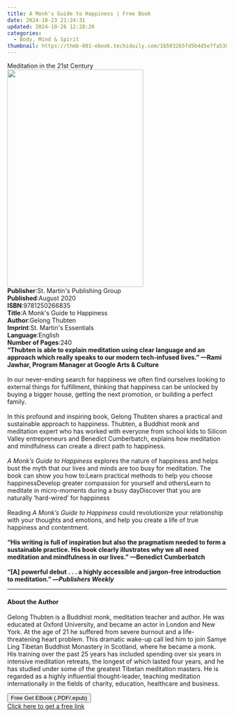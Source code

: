 ```yaml
---
title: A Monk's Guide to Happiness | Free Book
date: 2024-10-23 21:24:31
updated: 2024-10-26 12:28:26
categories:
  - Body, Mind & Spirit
thumbnail: https://thmb-001-ebook.techidaily.com/1b503265fd5b4d5e7fa53058dacb738ca000fc0b34e0abc185f68182440fea6d.jpg
---
```

<main id="book-container">
  <div class="flex flex-col">
    <div class="book-brief flex-1 py-6 px-4 sm:p-6 md:py-10 md:px-8">
      <!-- brief-->
      <div class="book-brief-main">Meditation in the 21st Century</div>
    </div>
    <div
      class="book-meta-info flex-1 grid gap-4 col-start-1 col-end-3 row-start-1 sm:mb-6 sm:grid-cols-4 lg:gap-6 lg:col-start-2 lg:row-end-6 lg:row-span-6 lg:mb-0"
    >
      <div
        class="book-meta-info-left place-content-center mt-4 p-4 text-sm leading-6 col-start-2 col-span-2 dark:text-slate-400"
      >
        <img
          class="w-full h-500 object-cover rounded-lg sm:h-255 sm:col-span-2 lg:col-span-full"
          src="https://img-001-ebook.techidaily.com/29e630e79999f33514dee6a682a71d0245eb9d019da5ab74908ae45ca3311306.jpg"
          alt=""
          width="312"
          height="500"
        />
      </div>
      <div
        class="book-meta-info-right mt-2 col-start-1 row-start-2 col-span-3 self-center"
      >
        <!-- meta data  -->
        <div class="flex flex-col px-4 md:px-8">
          <div class="flex-1">
            <strong>Publisher</strong>:<span class="px-2"
              >St. Martin&#39;s Publishing Group</span
            >
          </div>
          <div class="flex-1">
            <strong>Published</strong>:<span class="px-2">August 2020</span>
          </div>
          <div class="flex-1">
            <strong>ISBN</strong>:<span class="px-2">9781250266835</span>
          </div>
          <div class="flex-1">
            <strong>Title</strong>:<span class="px-2"
              >A Monk&#39;s Guide to Happiness</span
            >
          </div>
          <div class="flex-1">
            <strong>Author</strong>:<span class="px-2">Gelong Thubten</span>
          </div>
          <div class="flex-1">
            <strong>Imprint</strong>:<span class="px-2"
              >St. Martin&#39;s Essentials</span
            >
          </div>
          <div class="flex-1">
            <strong>Language</strong>:<span class="px-2">English</span>
          </div>
          <div class="flex-1">
            <strong>Number of Pages</strong>:<span class="px-2">240</span>
          </div>
        </div>
      </div>
    </div>
    <div class="book-description flex-1 py-6 px-4 sm:p-6 md:py-10 md:px-8">
      <div class="book-description-main">
        <div accordion-content="" id="description">
          <b
            >“Thubten is able to explain meditation using clear language and an
            approach which really speaks to our modern tech-infused lives.”
            —Rami Jawhar, Program Manager at Google Arts &amp; Culture</b
          ><br /><br />In our never-ending search for happiness we often find
          ourselves looking to external things for fulfillment, thinking that
          happiness can be unlocked by buying a bigger house, getting the next
          promotion, or building a perfect family.<br /><br />In this profound
          and inspiring book, Gelong Thubten shares a practical and sustainable
          approach to happiness. Thubten, a Buddhist monk and meditation expert
          who has worked with everyone from school kids to Silicon Valley
          entrepreneurs and Benedict Cumberbatch, explains how meditation and
          mindfulness can create a direct path to happiness.<br /><br /><i
            >A Monk’s Guide to Happiness</i
          >
          explores the nature of happiness and helps bust the myth that our
          lives and minds are too busy for meditation. The book can show you how
          to:Learn practical methods to help you choose happinessDevelop greater
          compassion for yourself and othersLearn to meditate in micro-moments
          during a busy dayDiscover that you are naturally ‘hard-wired’ for
          happiness<br /><br />Reading <i>A Monk’s Guide to Happiness</i> could
          revolutionize your relationship with your thoughts and emotions, and
          help you create a life of true happiness and contentment.<br /><br /><b
            >“His writing is full of inspiration but also the pragmatism needed
            to form a sustainable practice. His book clearly illustrates why we
            all need meditation and mindfulness in our lives.” —Benedict
            Cumberbatch</b
          ><br /><br /><b
            >“[A] powerful debut&nbsp;.&nbsp;.&nbsp;. a highly accessible and
            jargon-free introduction to meditation.” —<i
              >Publishers Weekly</i
            ></b
          >
        </div>
        <div class="accordion-fader"></div>
      </div>
    </div>
    <div class="book-excerpts flex-1 py-6 px-4 sm:p-6 md:py-10 md:px-8">
      <!-- excerpts-->
      <div class="book-excerpts-main">
        <hr />
        <h4 class="placeholder placeholder-heading">
          <span>About the Author</span>
        </h4>
        <p>
          Gelong Thubten is a Buddhist monk, meditation teacher and author. He
          was educated at Oxford University, and became an actor in London and
          New York. At the age of 21 he suffered from severe burnout and a
          life-threatening heart problem. This dramatic wake-up call led him to
          join Samye Ling Tibetan Buddhist Monastery in Scotland, where he
          became a monk. His training over the past 25 years has included
          spending over six years in intensive meditation retreats, the longest
          of which lasted four years, and he has studied under some of the
          greatest Tibetan meditation masters. He is regarded as a highly
          influential thought-leader, teaching meditation internationally in the
          fields of charity, education, healthcare and business.
        </p>
      </div>
    </div>
    <div
      class="book-about-author flex-1 py-6 px-4 sm:p-6 md:py-10 md:px-8"
    ></div>
    <div class="book-free-get flex-1 py-6 px-4 sm:p-6 md:py-10 md:px-8">
      <button
        id="btn-free-get"
        class="bg-blue-500 hover:bg-blue-700 text-white font-bold py-2 px-4 rounded"
      >
        Free Get EBook (.PDF/.epub)
      </button>
      <div id="countdown-display" class="px-2 text-lg mt-2"></div>
      <a
        id="free-link"
        class="hidden bg-blue-500 hover:bg-blue-700 text-white font-bold py-2 px-4 rounded"
        href="https://www.ebooks.com/en-us/book/211393920/a-monk-s-guide-to-happiness/gelong-thubten/"
        target="_blank"
        >Click here to get a free link</a
      >
    </div>
    <script>
      let countdownTime = 0;
      let countdownInterval = null;
      document
        .getElementById('btn-free-get')
        .addEventListener('click', startCountdown);
      function startCountdown() {
        countdownTime = new Date().getTime() + 60000 * 3;
        countdownInterval = setInterval(updateCountdown, 1000);
        document.getElementById('btn-free-get').disabled = true;
        document
          .getElementById('btn-free-get')
          .classList.add('bg-gray-500', 'cursor-not-allowed');
      }
      function updateCountdown() {
        let currentTime = new Date().getTime();
        let timeLeft = countdownTime - currentTime;
        let secondsLeft = Math.floor(timeLeft / 1000);
        document.getElementById('countdown-display').innerHTML =
          `Remaining time: ${secondsLeft} seconds.`;
        if (secondsLeft <= 0) {
          clearInterval(countdownInterval);
          document.getElementById('btn-free-get').classList.add('hidden');
          document.getElementById('free-link').classList.remove('hidden');
          document.getElementById('countdown-display').innerHTML = '';
        }
      }
    </script>
  </div>
</main>
